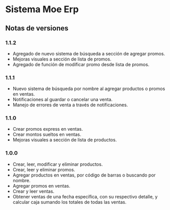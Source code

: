 # Sistema Moe Erp

## Notas de versiones

### 1.1.2

- Agregado de nuevo sistema de búsqueda a sección de agregar promos.
- Mejoras visuales a sección de lista de promos.
- Agregado de función de modificar promo desde lista de promos.

### 1.1.1

- Nuevo sistema de búsqueda por nombre al agregar productos o promos en ventas.
- Notificaciones al guardar o cancelar una venta.
- Manejo de errores de venta a través de notificaciones.

### 1.1.0

- Crear promos express en ventas.
- Crear montos sueltos en ventas.
- Mejoras visuales a sección de lista de productos.

### 1.0.0

- Crear, leer, modificar y eliminar productos.
- Crear, leer y eliminar promos.
- Agregar productos en ventas, por código de barras o buscando por nombre.
- Agregar promos en ventas.
- Crear y leer ventas.
- Obtener ventas de una fecha específica, con su respectivo detalle, y calcular caja sumando los totales de todas las ventas.